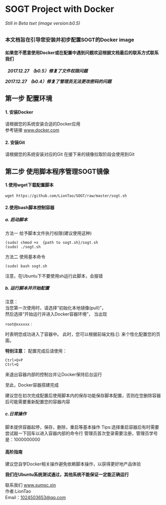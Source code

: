 # SOGT Project with Docker
###### Still in Beta tset (image version:b0.5)
###  本文档旨在引导您安装并初步配置SOGT的Docker image  
#### 如果您不愿意使用Docker或在配置中遇到问题欢迎根据文档最后的联系方式联系我们  
  
***2017.12.27 （b0.5）修复了文件权限问题***  

***2017.12.27 （b0.4）修复了管理员无法更改密码的问题***  

## 第一步 配置环境
#### 1. 安装Docker
请根据您的系统安装合适的Docker应用  
参考链接   www.docker.com

#### 2. 安装Git
请根据您的系统安装对应的Git 在接下来的镜像拉取阶段会使用到Git


## 第二步 使用脚本程序管理SOGT镜像
#### 1.使用wget下载配置脚本
```shell
wget https://github.com/LionTao/SOGT/raw/master/sogt.sh
```

#### 2.使用bash脚本控制容器
##### a. 启动脚本
方法一 给予脚本文件执行权限(建议使用这种)
```shell
(sudo) chmod +x  {path to sogt.sh}/sogt.sh
(sudo) ./sogt.sh
```
方法二 使用基本命令
```shell
(sudo) bash sogt.sh
```
注意，在Ubuntu下不要使用sh运行此脚本，会报错

##### b. 运行脚本并开始配置
注意：   
当您第一次使用时，请选择“初始化本地镜像(pull)”，  
然后选择“开始运行并进入Docker容器环境”，
当出现  
```shell
root@xxxxxx：
```
时表明您成功进入了容器中。
此时，您可以根据前端文档:[]: 
来个性化配置您的页面。

**特别注意：**
配置完成后请使用：
```shell
Ctrl+Q+P 
Ctrl+Q
```
来退出容器内部的控制台并让Docker保持后台运行

至此，Docker容器搭建完成

建议您在初次完成配置后使用脚本内的保存功能保存脚本配置，否则在您删除容器后可能需要重新配置您的容器内容
##### c.日常操作
脚本提供容器起停，保存，删除，重启等基本操作
Tips:选择重启容器后有时需要尝试敲一下回车以进入容器内部的命令行
管理员首次登录需要注册，管理员学号是：1000000000


#### 高阶指南
建议您自学Docker相关操作避免依赖脚本操作，以获得更好地产品体验  

****我们在Ubuntu系统测试通过，其他系统不能保证一定能正确运行****

联系我们 www.sumsc.xin  
作者:LionTao  
Email：1024503653@qq.com
